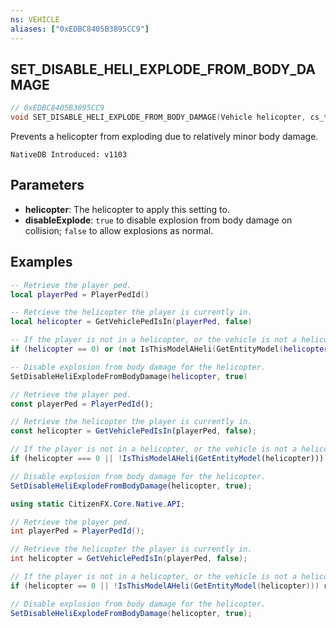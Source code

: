 ```yaml
---
ns: VEHICLE
aliases: ["0xEDBC8405B3895CC9"]
---
```

## SET_DISABLE_HELI_EXPLODE_FROM_BODY_DAMAGE

```c
// 0xEDBC8405B3895CC9
void SET_DISABLE_HELI_EXPLODE_FROM_BODY_DAMAGE(Vehicle helicopter, cs_type(Any) BOOL disableExplode);
```

Prevents a helicopter from exploding due to relatively minor body damage.

```
NativeDB Introduced: v1103
```

## Parameters
* **helicopter**: The helicopter to apply this setting to.
* **disableExplode**: `true` to disable explosion from body damage on collision; `false` to allow explosions as normal.

## Examples
```lua
-- Retrieve the player ped.
local playerPed = PlayerPedId()

-- Retrieve the helicopter the player is currently in.
local helicopter = GetVehiclePedIsIn(playerPed, false)

-- If the player is not in a helicopter, or the vehicle is not a helicopter, return.
if (helicopter == 0) or (not IsThisModelAHeli(GetEntityModel(helicopter))) then return end

-- Disable explosion from body damage for the helicopter.
SetDisableHeliExplodeFromBodyDamage(helicopter, true)
```

```javascript
// Retrieve the player ped.
const playerPed = PlayerPedId();

// Retrieve the helicopter the player is currently in.
const helicopter = GetVehiclePedIsIn(playerPed, false);

// If the player is not in a helicopter, or the vehicle is not a helicopter, return.
if (helicopter === 0 || !IsThisModelAHeli(GetEntityModel(helicopter))) return;

// Disable explosion from body damage for the helicopter.
SetDisableHeliExplodeFromBodyDamage(helicopter, true);
```

```csharp
using static CitizenFX.Core.Native.API;

// Retrieve the player ped.
int playerPed = PlayerPedId();

// Retrieve the helicopter the player is currently in.
int helicopter = GetVehiclePedIsIn(playerPed, false);

// If the player is not in a helicopter, or the vehicle is not a helicopter, return.
if (helicopter == 0 || !IsThisModelAHeli(GetEntityModel(helicopter))) return;

// Disable explosion from body damage for the helicopter.
SetDisableHeliExplodeFromBodyDamage(helicopter, true);
```
